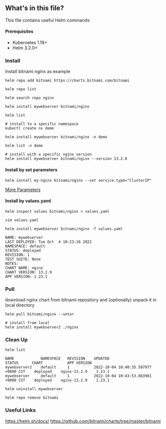 ## What's in this file?

This file contains useful Helm commands

#### Prerequisites
* Kubernetes 1.19+
* Helm 3.2.0+

### Install
Install bitnami nginx as example
```
helm repo add bitnami https://charts.bitnami.com/bitnami

helm repo list

helm search repo nginx

helm install mywebserver bitnami/nginx

helm list

# install to a specific namespace
kubectl create ns demo

helm install mywebserver bitnami/nginx -n demo

helm list -n demo

# install with a specific nginx version
helm install mywebserver bitnami/nginx --version 13.2.8

```

#### Install by set parameters
```
helm install my-nginx bitnami/nginx --set service.type="ClusterIP"
```
[More Parameters](https://github.com/bitnami/charts/tree/master/bitnami/nginx/#parameters)


#### Install by values.yaml

```
helm inspect values bitnami/nginx > values.yaml

vim values.yaml

helm install mywebserver bitnami/nginx -f values.yaml

NAME: mywebserver
LAST DEPLOYED: Tue Oct  4 10:23:16 2022
NAMESPACE: default
STATUS: deployed
REVISION: 1
TEST SUITE: None
NOTES:
CHART NAME: nginx
CHART VERSION: 13.2.9
APP VERSION: 1.23.1
```

### Pull
download nginx chart from bitnami repository and (optionally) unpack it in local directory
```
helm pull bitnami/nginx --untar

# install from local
helm install mywebserver2 ./nginx 
```

### Clean Up
```
helm list

NAME        	NAMESPACE	REVISION	UPDATED                             	STATUS  	CHART       	APP VERSION 
mywebserver2	default  	1       	2022-10-04 10:40:35.587977 +0800 CST	deployed	nginx-13.2.9	1.23.1
mywebserver 	default  	1       	2022-10-04 10:43:53.863981 +0800 CST	deployed	nginx-13.2.9	1.23.1
```

```
helm uninstall mywebserver

helm repo remove bitnami
```

### Useful Links
https://helm.sh/docs/
https://github.com/bitnami/charts/tree/master/bitnami

